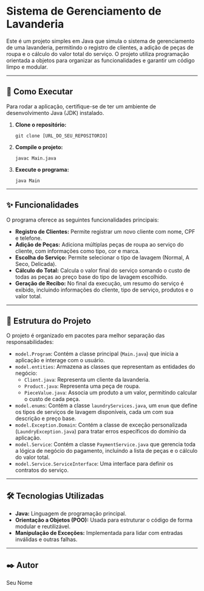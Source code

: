 # Sistema de Gerenciamento de Lavanderia

Este é um projeto simples em Java que simula o sistema de gerenciamento de uma lavanderia, permitindo o registro de clientes, a adição de peças de roupa e o cálculo do valor total do serviço. O projeto utiliza programação orientada a objetos para organizar as funcionalidades e garantir um código limpo e modular.

---

## 🚀 Como Executar

Para rodar a aplicação, certifique-se de ter um ambiente de desenvolvimento Java (JDK) instalado.

1.  **Clone o repositório:**
    ```
    git clone [URL_DO_SEU_REPOSITORIO]
    ```
2.  **Compile o projeto:**
    ```
    javac Main.java
    ```
3.  **Execute o programa:**
    ```
    java Main
    ```

---

## ✨ Funcionalidades

O programa oferece as seguintes funcionalidades principais:

* **Registro de Clientes:** Permite registrar um novo cliente com nome, CPF e telefone.
* **Adição de Peças:** Adiciona múltiplas peças de roupa ao serviço do cliente, com informações como tipo, cor e marca.
* **Escolha do Serviço:** Permite selecionar o tipo de lavagem (Normal, A Seco, Delicada).
* **Cálculo do Total:** Calcula o valor final do serviço somando o custo de todas as peças ao preço base do tipo de lavagem escolhido.
* **Geração de Recibo:** No final da execução, um resumo do serviço é exibido, incluindo informações do cliente, tipo de serviço, produtos e o valor total.

---

## 📁 Estrutura do Projeto

O projeto é organizado em pacotes para melhor separação das responsabilidades:

* `model.Program`: Contém a classe principal (`Main.java`) que inicia a aplicação e interage com o usuário.
* `model.entities`: Armazena as classes que representam as entidades do negócio:
    * `Client.java`: Representa um cliente da lavanderia.
    * `Product.java`: Representa uma peça de roupa.
    * `PieceValue.java`: Associa um produto a um valor, permitindo calcular o custo de cada peça.
* `model.enums`: Contém a classe `laundryServices.java`, um `enum` que define os tipos de serviços de lavagem disponíveis, cada um com sua descrição e preço base.
* `model.Exception.Domain`: Contém a classe de exceção personalizada (`LaundryException.java`) para tratar erros específicos do domínio da aplicação.
* `model.Service`: Contém a classe `PaymentService.java` que gerencia toda a lógica de negócio do pagamento, incluindo a lista de peças e o cálculo do valor total.
* `model.Service.ServiceInterface`: Uma interface para definir os contratos do serviço.

---

## 🛠️ Tecnologias Utilizadas

* **Java:** Linguagem de programação principal.
* **Orientação a Objetos (POO):** Usada para estruturar o código de forma modular e reutilizável.
* **Manipulação de Exceções:** Implementada para lidar com entradas inválidas e outras falhas.

---

## ✒️ Autor

Seu Nome
